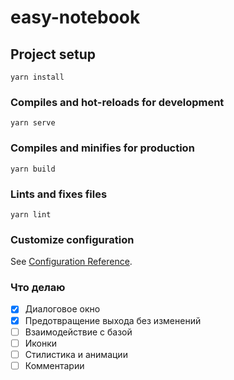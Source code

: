 # easy-notebook

## Project setup
```
yarn install
```

### Compiles and hot-reloads for development
```
yarn serve
```

### Compiles and minifies for production
```
yarn build
```

### Lints and fixes files
```
yarn lint
```

### Customize configuration
See [Configuration Reference](https://cli.vuejs.org/config/).

### Что делаю

- [x] Диалоговое окно
- [x] Предотвращение выхода без изменений
- [ ] Взаимодействие с базой
- [ ] Иконки
- [ ] Стилистика и анимации
- [ ] Комментарии
